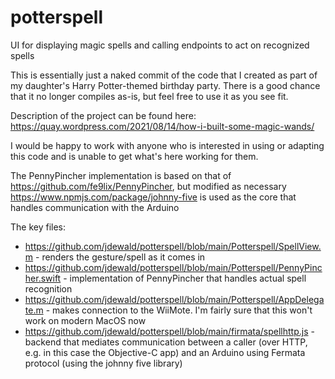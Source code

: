 # potterspell
UI for displaying magic spells and calling endpoints to act on recognized spells

This is essentially just a naked commit of the code that I created as part of my daughter's Harry Potter-themed birthday party.
There is a good chance that it no longer compiles as-is, but feel free to use it as you see fit.

Description of the project can be found here: https://quay.wordpress.com/2021/08/14/how-i-built-some-magic-wands/

I would be happy to work with anyone who is interested in using or adapting this code and is unable to get what's here working for them.

The PennyPincher implementation is based on that of https://github.com/fe9lix/PennyPincher, but modified as necessary
https://www.npmjs.com/package/johnny-five is used as the core that handles communication with the Arduino

The key files:
* https://github.com/jdewald/potterspell/blob/main/Potterspell/SpellView.m - renders the gesture/spell as it comes in
* https://github.com/jdewald/potterspell/blob/main/Potterspell/PennyPincher.swift - implementation of PennyPincher that handles actual spell recognition
* https://github.com/jdewald/potterspell/blob/main/Potterspell/AppDelegate.m - makes connection to the WiiMote. I'm fairly sure that this won't work on modern MacOS now
* https://github.com/jdewald/potterspell/blob/main/firmata/spellhttp.js - backend that mediates communication between a caller (over HTTP, e.g. in this case the Objective-C app) and an Arduino using Fermata protocol (using the johnny five library)


